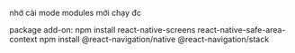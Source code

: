 nhớ cài mode modules mới chạy đc

package add-on:
npm install react-native-screens react-native-safe-area-context
npm install @react-navigation/native @react-navigation/stack  
